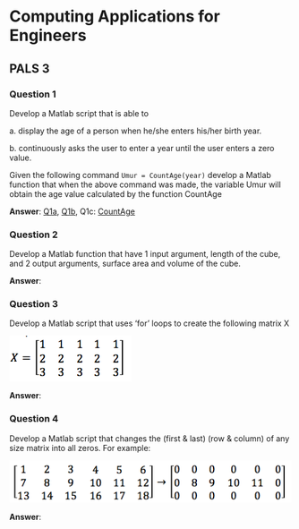 # Computing Applications for Engineers
## PALS 3

### Question 1
Develop a Matlab script that is able to
 
a.	display the age of a person when he/she enters his/her birth year.

b.	continuously asks the user to enter a year until the user enters a zero value.

Given the following command
`Umur = CountAge(year)`
develop a Matlab function that when the above command was made, the variable Umur will obtain the age value calculated by the function CountAge

__Answer__: [Q1a](/MATLAB/Q1a.m), [Q1b](/MATLAB/Q1b.m), Q1c: [CountAge](/MATLAB/CountAge.m)


### Question 2
Develop a Matlab function that have 1 input argument, length of the cube, and 2 output arguments, surface area and volume of the cube.

__Answer__:

### Question 3
Develop a Matlab script that uses ‘for’ loops to create the following matrix X

![Q3](Q3.png)

__Answer__:

### Question 4
Develop a Matlab script that changes the (first & last) (row & column) of any size matrix into all zeros. For example:

![Q4](Q4.png)

__Answer__:
